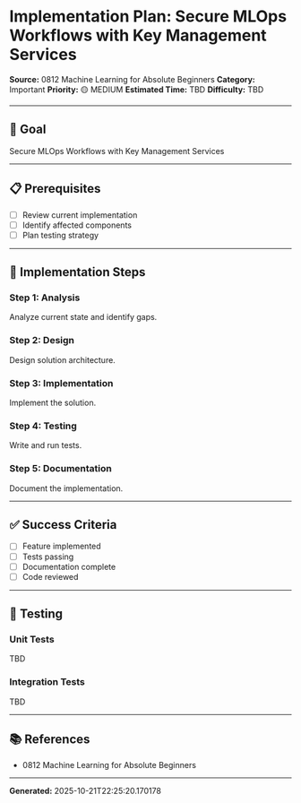 # Implementation Plan: Secure MLOps Workflows with Key Management Services

**Source:** 0812 Machine Learning for Absolute Beginners
**Category:** Important
**Priority:** 🟡 MEDIUM
**Estimated Time:** TBD
**Difficulty:** TBD

---

## 🎯 Goal

Secure MLOps Workflows with Key Management Services

---

## 📋 Prerequisites

- [ ] Review current implementation
- [ ] Identify affected components
- [ ] Plan testing strategy

---

## 🔧 Implementation Steps

### Step 1: Analysis

Analyze current state and identify gaps.

### Step 2: Design

Design solution architecture.

### Step 3: Implementation

Implement the solution.

### Step 4: Testing

Write and run tests.

### Step 5: Documentation

Document the implementation.

---

## ✅ Success Criteria

- [ ] Feature implemented
- [ ] Tests passing
- [ ] Documentation complete
- [ ] Code reviewed

---

## 🧪 Testing

### Unit Tests

TBD

### Integration Tests

TBD

---

## 📚 References

- 0812 Machine Learning for Absolute Beginners

---

**Generated:** 2025-10-21T22:25:20.170178
